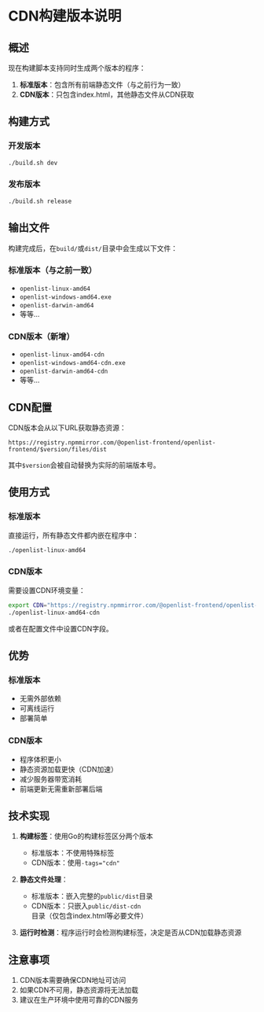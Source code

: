 # CDN构建版本说明

## 概述

现在构建脚本支持同时生成两个版本的程序：

1. **标准版本**：包含所有前端静态文件（与之前行为一致）
2. **CDN版本**：只包含index.html，其他静态文件从CDN获取

## 构建方式

### 开发版本
```bash
./build.sh dev
```

### 发布版本
```bash
./build.sh release
```

## 输出文件

构建完成后，在`build/`或`dist/`目录中会生成以下文件：

### 标准版本（与之前一致）
- `openlist-linux-amd64`
- `openlist-windows-amd64.exe`
- `openlist-darwin-amd64`
- 等等...

### CDN版本（新增）
- `openlist-linux-amd64-cdn`
- `openlist-windows-amd64-cdn.exe`
- `openlist-darwin-amd64-cdn`
- 等等...

## CDN配置

CDN版本会从以下URL获取静态资源：
```
https://registry.npmmirror.com/@openlist-frontend/openlist-frontend/$version/files/dist
```

其中`$version`会被自动替换为实际的前端版本号。

## 使用方式

### 标准版本
直接运行，所有静态文件都内嵌在程序中：
```bash
./openlist-linux-amd64
```

### CDN版本
需要设置CDN环境变量：
```bash
export CDN="https://registry.npmmirror.com/@openlist-frontend/openlist-frontend/$version/files/dist"
./openlist-linux-amd64-cdn
```

或者在配置文件中设置CDN字段。

## 优势

### 标准版本
- 无需外部依赖
- 可离线运行
- 部署简单

### CDN版本
- 程序体积更小
- 静态资源加载更快（CDN加速）
- 减少服务器带宽消耗
- 前端更新无需重新部署后端

## 技术实现

1. **构建标签**：使用Go的构建标签区分两个版本
   - 标准版本：不使用特殊标签
   - CDN版本：使用`-tags="cdn"`

2. **静态文件处理**：
   - 标准版本：嵌入完整的`public/dist`目录
   - CDN版本：只嵌入`public/dist-cdn`目录（仅包含index.html等必要文件）

3. **运行时检测**：程序运行时会检测构建标签，决定是否从CDN加载静态资源

## 注意事项

1. CDN版本需要确保CDN地址可访问
2. 如果CDN不可用，静态资源将无法加载
3. 建议在生产环境中使用可靠的CDN服务
